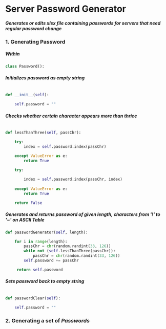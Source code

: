 # Server Password Generator

**_Generates or edits xlsx file containing passwords for servers that need regular password change_** 

### 1. Generating Password



##### Within

```python 
class Password():
```

##### Initializes password as empty string

```python

def __init__(self):
        
    self.password = ""
```

##### Checks whether certain character appears more than thrice

```python

def lessThanThree(self, passChr):

    try:
        index = self.password.index(passChr)

    except ValueError as e:
        return True

    try:
            
        index = self.password.index(passChr, index)
        
    except ValueError as e:
        return True

    return False
```

##### Generates and returns password of given _length_, characters from ***'!'*** to ***'~'*** on ASCII Table

```python
def passwordGenerator(self, length):

    for i in range(length):
        passChr = chr(random.randint(33, 126))
        while not (self.lessThanThree(passChr)):
            passChr = chr(random.randint(33, 126))
        self.password += passChr

     return self.password

```

##### Sets password back to empty string

```python

def passwordClear(self):

    self.password = ""
```

### 2. Generating a set of _Passwords_ 
